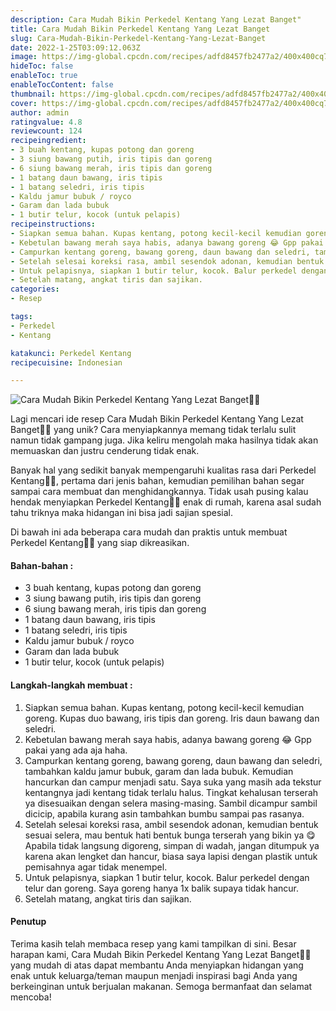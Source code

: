 ```yaml
---
description: Cara Mudah Bikin Perkedel Kentang Yang Lezat Banget"
title: Cara Mudah Bikin Perkedel Kentang Yang Lezat Banget
slug: Cara-Mudah-Bikin-Perkedel-Kentang-Yang-Lezat-Banget
date: 2022-1-25T03:09:12.063Z
image: https://img-global.cpcdn.com/recipes/adfd8457fb2477a2/400x400cq70/photo.jpg
hideToc: false
enableToc: true
enableTocContent: false
thumbnail: https://img-global.cpcdn.com/recipes/adfd8457fb2477a2/400x400cq70/photo.jpg
cover: https://img-global.cpcdn.com/recipes/adfd8457fb2477a2/400x400cq70/photo.jpg
author: admin
ratingvalue: 4.8
reviewcount: 124
recipeingredient:
- 3 buah kentang, kupas potong dan goreng
- 3 siung bawang putih, iris tipis dan goreng
- 6 siung bawang merah, iris tipis dan goreng
- 1 batang daun bawang, iris tipis
- 1 batang seledri, iris tipis
- Kaldu jamur bubuk / royco
- Garam dan lada bubuk
- 1 butir telur, kocok (untuk pelapis)
recipeinstructions:
- Siapkan semua bahan. Kupas kentang, potong kecil-kecil kemudian goreng. Kupas duo bawang, iris tipis dan goreng. Iris daun bawang dan seledri.
- Kebetulan bawang merah saya habis, adanya bawang goreng 😂 Gpp pakai yang ada aja haha.
- Campurkan kentang goreng, bawang goreng, daun bawang dan seledri, tambahkan kaldu jamur bubuk, garam dan lada bubuk. Kemudian hancurkan dan campur menjadi satu. Saya suka yang masih ada tekstur kentangnya jadi kentang tidak terlalu halus. Tingkat kehalusan terserah ya disesuaikan dengan selera masing-masing. Sambil dicampur sambil dicicip, apabila kurang asin tambahkan bumbu sampai pas rasanya.
- Setelah selesai koreksi rasa, ambil sesendok adonan, kemudian bentuk sesuai selera, mau bentuk hati bentuk bunga terserah yang bikin ya 😋 Apabila tidak langsung digoreng, simpan di wadah, jangan ditumpuk ya karena akan lengket dan hancur, biasa saya lapisi dengan plastik untuk pemisahnya agar tidak menempel.
- Untuk pelapisnya, siapkan 1 butir telur, kocok. Balur perkedel dengan telur dan goreng. Saya goreng hanya 1x balik supaya tidak hancur.
- Setelah matang, angkat tiris dan sajikan.
categories:
- Resep

tags:
- Perkedel
- Kentang

katakunci: Perkedel Kentang
recipecuisine: Indonesian

---
```


![Cara Mudah Bikin Perkedel Kentang Yang Lezat Banget👩‍🍳](https://img-global.cpcdn.com/recipes/adfd8457fb2477a2/400x400cq70/photo.jpg)

Lagi mencari ide resep Cara Mudah Bikin Perkedel Kentang Yang Lezat Banget👩‍🍳 yang unik? Cara menyiapkannya memang tidak terlalu sulit namun tidak gampang juga. Jika keliru mengolah maka hasilnya tidak akan memuaskan dan justru cenderung tidak enak.

Banyak hal yang sedikit banyak mempengaruhi kualitas rasa dari Perkedel Kentang👩‍🍳, pertama dari jenis bahan, kemudian pemilihan bahan segar sampai cara membuat dan menghidangkannya. Tidak usah pusing kalau hendak menyiapkan Perkedel Kentang👩‍🍳 enak di rumah, karena asal sudah tahu triknya maka hidangan ini bisa jadi sajian spesial.

Di bawah ini ada beberapa cara mudah dan praktis untuk membuat Perkedel Kentang👩‍🍳 yang siap dikreasikan.

<!--inarticleads1-->

#### Bahan-bahan :

- 3 buah kentang, kupas potong dan goreng
- 3 siung bawang putih, iris tipis dan goreng
- 6 siung bawang merah, iris tipis dan goreng
- 1 batang daun bawang, iris tipis
- 1 batang seledri, iris tipis
- Kaldu jamur bubuk / royco
- Garam dan lada bubuk
- 1 butir telur, kocok (untuk pelapis)

<!--inarticleads2-->

#### Langkah-langkah membuat :

1. Siapkan semua bahan. Kupas kentang, potong kecil-kecil kemudian goreng. Kupas duo bawang, iris tipis dan goreng. Iris daun bawang dan seledri.
1. Kebetulan bawang merah saya habis, adanya bawang goreng 😂 Gpp pakai yang ada aja haha.
1. Campurkan kentang goreng, bawang goreng, daun bawang dan seledri, tambahkan kaldu jamur bubuk, garam dan lada bubuk. Kemudian hancurkan dan campur menjadi satu. Saya suka yang masih ada tekstur kentangnya jadi kentang tidak terlalu halus. Tingkat kehalusan terserah ya disesuaikan dengan selera masing-masing. Sambil dicampur sambil dicicip, apabila kurang asin tambahkan bumbu sampai pas rasanya.
1. Setelah selesai koreksi rasa, ambil sesendok adonan, kemudian bentuk sesuai selera, mau bentuk hati bentuk bunga terserah yang bikin ya 😋 Apabila tidak langsung digoreng, simpan di wadah, jangan ditumpuk ya karena akan lengket dan hancur, biasa saya lapisi dengan plastik untuk pemisahnya agar tidak menempel.
1. Untuk pelapisnya, siapkan 1 butir telur, kocok. Balur perkedel dengan telur dan goreng. Saya goreng hanya 1x balik supaya tidak hancur.
1. Setelah matang, angkat tiris dan sajikan.

#### Penutup

Terima kasih telah membaca resep yang kami tampilkan di sini. Besar harapan kami, Cara Mudah Bikin Perkedel Kentang Yang Lezat Banget👩‍🍳 yang mudah di atas dapat membantu Anda menyiapkan hidangan yang enak untuk keluarga/teman maupun menjadi inspirasi bagi Anda yang berkeinginan untuk berjualan makanan. Semoga bermanfaat dan selamat mencoba!